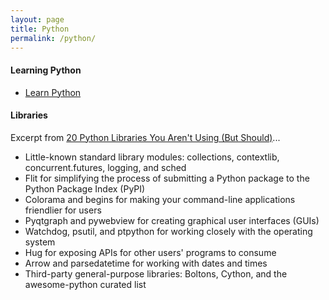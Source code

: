 ```yaml
---
layout: page
title: Python
permalink: /python/
---
```


#### Learning Python

- [Learn Python](http://learnpython.org)

#### Libraries

Excerpt from [
20 Python Libraries You Aren't Using (But Should)](http://www.oreilly.com/programming/free/20-python-libraries-you-arent-using-but-should.csp)...

- Little-known standard library modules: collections, contextlib, concurrent.futures, logging, and sched
- Flit for simplifying the process of submitting a Python package to the Python Package Index (PyPI)
- Colorama and begins for making your command-line applications friendlier for users
- Pyqtgraph and pywebview for creating graphical user interfaces (GUIs)
- Watchdog, psutil, and ptpython for working closely with the operating system
- Hug for exposing APIs for other users' programs to consume
- Arrow and parsedatetime for working with dates and times
- Third-party general-purpose libraries: Boltons, Cython, and the awesome-python curated list